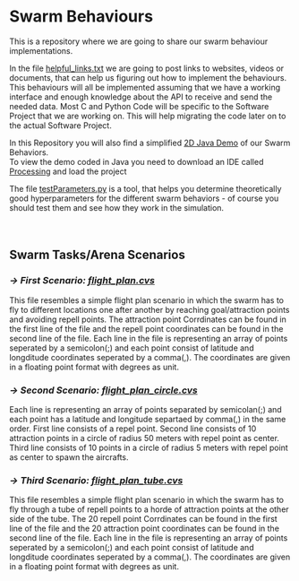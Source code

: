 # Swarm Behaviours
This is a repository where we are going to share our swarm behaviour implementations.

In the file [helpful_links.txt](helpful_links.txt) we are going to post links to websites, videos or documents, that can help us figuring out how to implement the behaviours.
This behaviours will all be implemented assuming that we have a working interface and enough knowledge about the API to receive and send the needed data.
Most C and Python Code will be specific to the Software Project that we are working on.
This will help migrating the code later on to the actual Software Project.

In this Repository you will also find a simplified [2D Java Demo](Java-Demo) of our Swarm Behaviors.<br>
To view the demo coded in Java you need to download an IDE called [Processing](https://processing.org/download/) and load the project

The file [testParameters.py](testParameters.py) is a tool, that helps you determine theoretically good hyperparameters for the different swarm behaviors - of course you should test them and see how they work in the simulation.<br><br><br>


## Swarm Tasks/Arena Scenarios
### *-> First Scenario: [flight_plan.cvs](Project-Code/Scenarios/flight_plan.cvs)*
This file resembles a simple flight plan scenario in which the swarm has to fly to different locations one after another by reaching goal/attraction points and avoiding repell points. The attraction point Corrdinates can be found in the first line of the file and the repell point coordinates can be found in the second line of the file. Each line in the file is representing an array of points seperated by a semicolon(;) and each point consist of latitude and longditude coordinates seperated by a comma(,). The coordinates are given in a floating point format with degrees as unit.

### *-> Second Scenario: [flight_plan_circle.cvs](Project-Code/Scenarios/flight_plan_circle.cvs)*
Each line is representing an array of points separated by semicolan(;) and each point has a latitude and longitude separtaed by comma(,) in the same order. First line consists of a repel point. Second line consists of 10 attraction points in a circle of radius 50 meters with repel point as center. Third line consists of 10 points in a circle of radius 5 meters with repel point as center to spawn the aircrafts.

### *-> Third Scenario: [flight_plan_tube.cvs](Project-Code/Scenarios/flight_plan_tube.cvs)*
This file resembles a simple flight plan scenario in which the swarm has to fly through a tube of repell points to a horde of attraction points at the other side of the tube. The  20 repell point Corrdinates can be found in the first line of the file and the 20 attraction point coordinates can be found in the second line of the file. Each line in the file is representing an array of points seperated by a semicolon(;) and each point consist of latitude and longditude coordinates seperated by a comma(,). The coordinates are given in a floating point format with degrees as unit.
